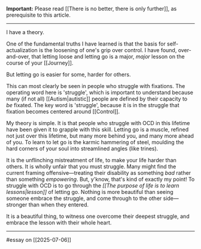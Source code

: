 **Important:** Please read [[There is no better, there is only further]], as prerequisite to this article.

---

I have a theory.

One of the fundamental truths I have learned is that the basis for self-actualization is the loosening of one's grip over control. I have found, over-and-over, that letting loose and letting go is a major, *major* lesson on the course of your [[Journey]].

But letting go is easier for some, harder for others.

This can most clearly be seen in people who struggle with fixations. The operating word here is 'struggle', which is important to understand because many (if not all) [[Autism|autistic]] people are defined by their capacity to *be* fixated. The key word is 'struggle', because it is in the struggle that fixation becomes centered around [[Control]].

My theory is simple. It is that people who struggle with OCD in this lifetime have been given it to grapple with this skill. Letting go is a muscle, refined not just over this lifetime, but many more behind you, and many more ahead of you. To learn to let go is the karmic hammering of steel, moulding the hard corners of your soul into streamlined angles (like trines).

It is the unflinching mistreatment of life, to make your life harder than others. It is wholly unfair that you must struggle. Many might find the current framing offensive—treating their disability as something *bad* rather than something *empowering*. But, y'know, that's kind of exactly my point! To struggle with OCD is to go through the *[[The purpose of life is to learn lessons|lesson]]* of letting go. Nothing is more beautiful than seeing someone embrace the struggle, and come through to the other side—stronger than when they entered.

It is a beautiful thing, to witness one overcome their deepest struggle, and embrace the lesson with their whole heart.


---

#essay on [[2025-07-06]]